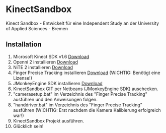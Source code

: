 KinectSandbox
=============

Kinect Sandbox - Entwickelt für eine Independent Study an der University of Applied Sciences - Bremen


Installation
------------
1. Microsoft Kinect SDK v1.6 [Download](http://go.microsoft.com/fwlink/?LinkID=262831 "Kinect SDK v1.6")
2. Openni 2 installieren [Download](http://www.openni.org/openni-sdk/ "Download Openni SDK")
2. NiTE 2 installieren [Download](http://www.openni.org/files/nite/ "Download NiTE SDK")
3. Finger Precise Tracking installieren [Download](http://www.openni.org/files/finger-precise-tracking/ "Finger Precise Tracking") (WICHTIG: Benötigt eine Lizense!)
4. JMonkeyEngine SDK installieren [Download](http://hub.jmonkeyengine.org/downloads/ "JMonkeyEngine SDK")
5. KinectSandbox GIT per Netbeans (JMonkeyEngine SDK) auschecken.
6. "camerasetup.bat" im Verzeichnis des "Finger Precise Tracking" ausführen und den Anweisungen folgen.
7. "handdriver.bat" im Verzeichnis des "Finger Precise Tracking" ausführen (WICHTIG: Erst nachdem die Kamera Kalibierung erfolgreich war!)
8. KinectSandbox Projekt ausführen.
9. Glücklich sein!
